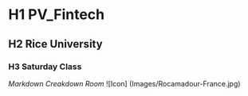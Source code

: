 # H1 PV_Fintech 
## H2 Rice University
### H3 Saturday Class
*Markdown Creakdown Room*
![Icon] (Images/Rocamadour-France.jpg)
